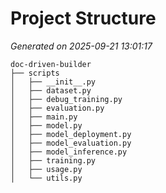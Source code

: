 # Project Structure

_Generated on 2025-09-21 13:01:17_

```
doc-driven-builder
├── scripts
│   ├── __init__.py
│   ├── dataset.py
│   ├── debug_training.py
│   ├── evaluation.py
│   ├── main.py
│   ├── model.py
│   ├── model_deployment.py
│   ├── model_evaluation.py
│   ├── model_inference.py
│   ├── training.py
│   ├── usage.py
│   └── utils.py
```
